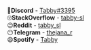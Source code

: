 
🤨**Discord**     - [Tabby#3395](https://discordapp.com/users/976078813173776384/) <br>
🙄**StackOverflow** - [tabby-sl](https://stackoverflow.com/users/19921214/tabby-sl/) <br>
😉**Reddit**    - [tabby_sl](https://www.reddit.com/user/tabby_sl/)<br>
😶**Telegram**   - [thejana_r](https://t.me/thejana_r/)<br>
😄**Spotify**  - [Tabby](https://open.spotify.com/user/317o63k2nl5x2b5a6c47vyou4m7u)<br>



<!---
heyoooooooooooo niggas
--->
